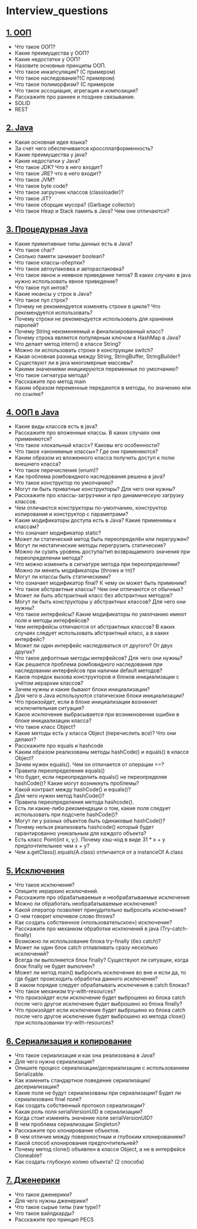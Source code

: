 # Interview_questions
## [1. ООП](CORE-1/oop.md)

+ Что такое ООП?
+ Какие преимущества у ООП?
+ Какие недостатки у ООП?
+ Назовите основные принципы ООП.
+ Что такое инкапсуляция? (С примером)
+ Что такое наследование?(С примером)
+ Что такое полиморфизм? (С примером
+ Что такое ассоциация, агрегация и композиция?
+ Расскажите про раннее и позднее связывание.
+ SOLID
+ REST

## [2. Java](CORE-1/java.md)

+ Какая основная идея языка?
+ За счет чего обеспечивается кроссплатформенность?
+ Какие преимущества у java?
+ Какие недостатки у Java?
+ Что такое JDK? Что в него входит?
+ Что такое JRE? что в него входит?
+ Что такое JVM?
+ Что такое byte code?
+ Что такое загрузчик классов (classloader)?
+ Что такое JIT?
+ Что такое сборщик мусора? (Garbage collector)
+ Что такое Heap и Stack память в Java? Чем они отличаются?

## [3. Процедурная Java](CORE-1/procedural_java.md)

+ Какие примитивные типы данных есть в Java?
+ Что такое char?
+ Сколько памяти занимает boolean?
+ Что такое классы-обертки?
+ Что такое автоупаковка и автораспаковка?
+ Что такое явное и неявное приведение типов? В каких случаях в java нужно использовать явное приведение?
+ Что такое пул интов?
+ Какие нюансы у строк в Java?
+ Что такое пул строк?
+ Почему не рекомендуется изменять строки в цикле? Что рекомендуется использовать?
+ Почему строки не рекомендуется использовать для хранения паролей?
+ Почему String неизменяемый и финализированный класс?
+ Почему строка является популярным ключом в HashMap в Java?
+ Что делает метод intern() в классе String?
+ Можно ли использовать строки в конструкции switch?
+ Какая основная разница между String, StringBuffer, StringBuilder?
+ Существуют ли в java многомерные массивы?
+ Какими значениями инициируются переменные по умолчанию?
+ Что такое сигнатура метода?
+ Расскажите про метод main
+ Каким образом переменные передаются в методы, по значению или по ссылке?

## [4. ООП в Java](CORE-1/oop_in_java.md)

+ Какие виды классов есть в java?
+ Расскажите про вложенные классы. В каких случаях они применяются?
+ Что такое «локальный класс»? Каковы его особенности?
+ Что такое «анонимные классы»? Где они применяются?
+ Каким образом из вложенного класса получить доступ к полю внешнего класса?
+ Что такое перечисления (enum)?
+ Как проблема ромбовидного наследования решена в java?
+ Что такое конструктор по умолчанию?
+ Могут ли быть приватные конструкторы? Для чего они нужны?
+ Расскажите про классы-загрузчики и про динамическую загрузку классов.
+ Чем отличаются конструкторы по-умолчанию, конструктор копирования и конструктор с параметрами?
+ Какие модификаторы доступа есть в Java? Какие применимы к классам?
+ Что означает модификатор static?
+ Может ли статический метод быть переопределён или перегружен?
+ Могут ли нестатические методы перегрузить статические?
+ Можно ли сузить уровень доступа/тип возвращаемого значения при переопределении метода?
+ Что можно изменить в сигнатуре метода при переопределении? Можно ли менять модификаторы (throws и тп)?
+ Могут ли классы быть статическими?
+ Что означает модификатор final? К чему он может быть применим?
+ Что такое абстрактные классы? Чем они отличаются от обычных?
+ Может ли быть абстрактный класс без абстрактных методов?
+ Могут ли быть конструкторы у абстрактных классов? Для чего они нужны?
+ Что такое интерфейсы? Какие модификаторы по умолчанию имеют поля и методы интерфейсов?
+ Чем интерфейсы отличаются от абстрактных классов? В каких случаях следует использовать абстрактный класс, а в каких интерфейс?
+ Может ли один интерфейс наследоваться от другого? От двух других?
+ Что такое дефолтные методы интерфейсов? Для чего они нужны?
+ Как решается проблема ромбовидного наследования при наследовании интерфейсов при наличии default методов?
+ Каков порядок вызова конструкторов и блоков инициализации с учётом иерархии классов?
+ Зачем нужны и какие бывают блоки инициализации?
+ Для чего в Java используются статические блоки инициализации?
+ Что произойдет, если в блоке инициализации возникнет исключительная ситуация?
+ Какое исключение выбрасывается при возникновении ошибки в блоке инициализации класса?
+ Что такое класс Object?
+ Какие методы есть у класса Object (перечислить все)? Что они делают?
+ Расскажите про equals и hashcode
+ Каким образом реализованы методы hashCode() и equals() в классе Object?
+ Зачем нужен equals(). Чем он отличается от операции ==?
+ Правила переопределения equals()
+ Что будет, если переопределить equals() не переопределяя hashCode()? Какие могут возникнуть проблемы?
+ Какой контракт между hashCode() и equals()?
+ Для чего нужен метод hashCode()?
+ Правила переопределения метода hashcode().
+ Есть ли какие-либо рекомендации о том, какие поля следует использовать при подсчете hashCode()?
+ Могут ли у разных объектов быть одинаковые hashCode()?
+ Почему нельзя реализовать hashcode() который будет гарантированно уникальным для каждого объекта?
+ Есть класс Point{int x, y;}. Почему хэш-код в виде 31 * x + y предпочтительнее чем x + y?
+ Чем a.getClass().equals(A.class) отличается от a instanceOf A.class

## [5. Исключения](CORE-1/exception.md)

+ Что такое исключения?
+ Опишите иерархию исключений.
+ Расскажите про обрабатываемые и необрабатываемые исключения
+ Можно ли обработать необрабатываемые исключения?
+ Какой оператор позволяет принудительно выбросить исключение?
+ О чем говорит ключевое слово throws?
+ Как создать собственное («пользовательское») исключение?
+ Расскажите про механизм обработки исключений в java (Try-catch-finally)
+ Возможно ли использование блока try-finally (без catch)?
+ Может ли один блок catch отлавливать сразу несколько исключений?
+ Всегда ли выполняется блок finally? Существуют ли ситуации, когда блок finally не будет выполнен?
+ Может ли метод main() выбросить исключение во вне и если да, то где будет происходить обработка данного исключения?
+ В каком порядке следует обрабатывать исключения в catch блоках?
+ Что такое механизм try-with-resources?
+ Что произойдет если исключение будет выброшено из блока catch после чего другое исключение будет выброшено из блока finally?
+ Что произойдет если исключение будет выброшено из блока catch после чего другое исключение будет выброшено из метода close() при использовании try-with-resources?
  
## [6. Сериализация и копирование](CORE-1/serialization.md)

+ Что такое сериализация и как она реализована в Java?
+ Для чего нужна сериализация?
+ Опишите процесс сериализации/десериализации с использованием Serializable.
+ Как изменить стандартное поведение сериализации/десериализации?
+ Какие поля не будут сериализованы при сериализации? Будет ли сериализовано final поле?
+ Как создать собственный протокол сериализации?
+ Какая роль поля serialVersionUID в сериализации?
+ Когда стоит изменять значение поля serialVersionUID?
+ В чем проблема сериализации Singleton?
+ Расскажите про клонирование объектов.
+ В чем отличие между поверхностным и глубоким клонированием?
+ Какой способ клонирования предпочтительней?
+ Почему метод clone() объявлен в классе Object, а не в интерфейсе Cloneable?
+ Как создать глубокую копию объекта? (2 способа)

## [7. Дженерики](CORE-2/generics.md)

+ Что такое дженерики?
+ Для чего нужны дженерики?
+ Что такое сырые типы (raw type)?
+ Что такое вайлдкарды?
+ Расскажите про принцип PECS 
